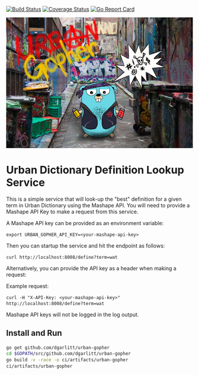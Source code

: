 [![Build Status](https://travis-ci.org/dgarlitt/urban-gopher.svg)](https://travis-ci.org/dgarlitt/urban-gopher)
[![Coverage Status](https://coveralls.io/repos/github/dgarlitt/urban-gopher/badge.svg?branch=master)](https://coveralls.io/github/dgarlitt/urban-gopher?branch=master)
[![Go Report Card](https://goreportcard.com/badge/github.com/dgarlitt/urban-gopher)](https://goreportcard.com/report/github.com/dgarlitt/urban-gopher)

![Urban Gopher Logo](https://raw.githubusercontent.com/dgarlitt/image-repo/master/urban-gopher/urban-gopher-art.jpg)

# Urban Dictionary Definition Lookup Service

This is a simple service that will look-up the "best" definition for a given term
in Urban Dictionary using the Mashape API. You will need to provide a Mashape
API Key to make a request from this service.

A Mashape API key can be provided as an environment variable:

```
export URBAN_GOPHER_API_KEY=<your-mashape-api-key>
```

Then you can startup the service and hit the endpoint as follows:

```
curl http://localhost:8008/define?term=wat
```

Alternatively, you can provide the API key as a header when making a request:

Example request:

```
curl -H "X-API-Key: <your-mashape-api-key>" http://localhost:8008/define?term=wat
```

Mashape API keys will not be logged in the log output.

## Install and Run

```sh
go get github.com/dgarlitt/urban-gopher
cd $GOPATH/src/github.com/dgarlitt/urban-gopher
go build -v -race -o ci/artifacts/urban-gopher
ci/artifacts/urban-gopher
```
